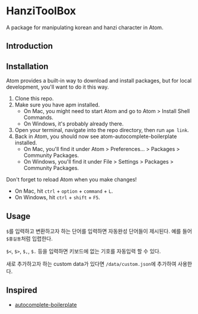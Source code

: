 # HanziToolBox

A package for manipulating korean and hanzi character in Atom.

## Introduction



## Installation

Atom provides a built-in way to download and install packages, but for local development, you'll want to do it this way.

1. Clone this repo.
2. Make sure you have apm installed.
    - On Mac, you might need to start Atom and go to Atom &gt; Install Shell Commands.
    - On Windows, it's probably already there.
3. Open your terminal, navigate into the repo directory, then run `apm link`.
4. Back in Atom, you should now see atom-autocomplete-boilerplate installed.
    - On Mac, you'll find it under Atom &gt; Preferences... &gt; Packages &gt; Community Packages.
    - On Windows, you'll find it under File &gt; Settings &gt; Packages &gt; Community Packages.

Don't forget to reload Atom when you make changes!
- On Mac, hit `ctrl` + `option` + `command` + `L`.
- On Windows, hit `ctrl` + `shift` + `F5`.

## Usage

`$`를 입력하고 변환하고자 하는 단어를 입력하면 자동완성 단어들이 제시된다. 예를 들어 `$홍길동`처럼 입렵한다.

`$<`, `$>`, `$,`, `$.` 등을 입력하면 키보드에 없는 기호를 자동입력 할 수 있다.

새로 추가하고자 하는 custom data가 있다면 `/data/custom.json`에 추가하여 사용한다.

## Inspired

* [autocomplete-boilerplate](https://atom.io/packages/autocomplete-boilerplate)
